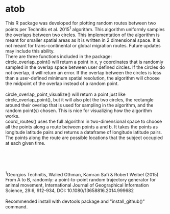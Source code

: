 # atob
This R package was developed for plotting random routes between two points per Technitis et al. 2015<sup>1</sup> algorithm. This algorithm uniformly samples the overlaps between two circles. This implementation of the algorithm is meant for smaller spatial areas as it is written in 2 dimensional space. It is not meant for trans-continental or global migration routes. Future updates may include this ability.
<br>There are three functions included in the package:
<br>circle_overlap_point() will return a point in x, y coordinates that is randomly sampled in the overlap space between user defined circles. If the circles do not overlap, it will return an error. If the overlap between the circles is less than a user-defined minimum spatial resolution, the algorithm will choose the midpoint of the overlap instead of a random point.  
<br>circle_overlap_point_visualize() will return a point just like circle_overlap_point(), but it will also plot the two circles, the rectangle around their overlap that is used for sampling in the algorithm, and the random point(s) chosen. This is nice for visualizing how the algorithm works.
<br>coord_routes() uses the full algorithm in two-dimensional space to choose all the points along a route between points a and b. It takes the points as longitude latitude pairs and returns a dataframe of longitude latitude pairs. The points along the route are possible locations that the subject occupied at each given time. 


<br><br><br>


<sup>1</sup>Georgios Technitis, Walied Othman, Kamran Safi & Robert Weibel
(2015) From A to B, randomly: a point-to-point random trajectory generator for animal
movement, International Journal of Geographical Information Science, 29:6, 912-934, DOI:
10.1080/13658816.2014.999682
<br><br>
Recommended install with devtools package and "install_github()" command.
